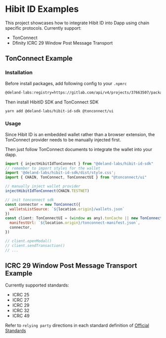 # Hibit ID Examples
This project showcases how to integrate Hibit ID into Dapp using chain specific protocols.
Currently support:
- TonConnect
- Dfinity ICRC 29 Window Post Message Transport

## TonConnect Example

### Installation

Before install packages, add following config to your `.npmrc`

```bash
@deland-labs:registry=https://gitlab.com/api/v4/projects/37663507/packages/npm/
```

Then install HibitID SDK and TonConnect SDK

```bash
yarn add @deland-labs/hibit-id-sdk @tonconnect/ui
```

### Usage

Since Hibit ID is an embedded wallet rather than a browser extension, the TonConnect provider needs to be manually injected first.

Then just follow TonConnect documents to integrate the wallet into your dapp.

```js
import { injectHibitIdTonConnect } from "@deland-labs/hibit-id-sdk"
// remember to import styles for the wallet
import '@deland-labs/hibit-id-sdk/dist/style.css';
import { CHAIN, TonConnect, TonConnectUI } from "@tonconnect/ui"

// manually inject wallet provider
injectHibitIdTonConnect(CHAIN.TESTNET)

// init tonconnect sdk 
const connector = new TonConnect({
  walletsListSource: `${location.origin}/wallets.json`
})
const client: TonConnectUI = (window as any).tonCache || new TonConnectUI({
  manifestUrl: `${location.origin}/tonconnect-manifest.json`,
  connector,
})

// client.openModal()
// client.sendTransaction()
// ...
```

## ICRC 29 Window Post Message Transport Example
Currently supported standards:
- ICRC 25
- ICRC 27
- ICRC 29
- ICRC 32
- ICRC 49

Refer to `relying party` directions in each standard definition of [Official Standards](https://github.com/dfinity/wg-identity-authentication/tree/main)
